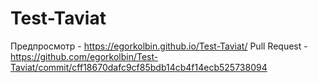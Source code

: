 # Test-Taviat
Предпросмотр -  https://egorkolbin.github.io/Test-Taviat/
Pull Request - https://github.com/egorkolbin/Test-Taviat/commit/cff18670dafc9cf85bdb14cb4f14ecb525738094 
